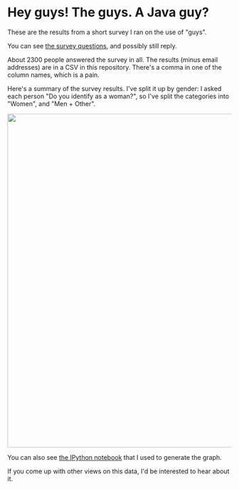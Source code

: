 Hey guys! The guys. A Java guy?
===============================

These are the results from a short survey I ran on the use of "guys".

You can see
[the survey questions](https://docs.google.com/forms/d/1qg85hU7hfjqDgydlfa16UveuENFjgp23WlfkRNsnm48/viewform), and possibly still reply.

About 2300 people answered the survey in all. The results (minus email addresses) are in a CSV in this repository. There's a comma in one of the column names, which is a pain.

Here's a summary of the survey results. I've split it up by gender: I
asked each person "Do you identify as a woman?", so I've split the
categories into "Women", and "Men + Other".

<img src="https://raw.github.com/jvns/guys-guys-guys/master/images/guys-guys-guys-chart.png" width="750px">

You can also see [the IPython notebook](http://nbviewer.ipython.org/github/jvns/guys-guys-guys/blob/master/The%20guys.ipynb) that I used to generate the graph.

If you come up with other views on this data, I'd be interested to hear about it.

